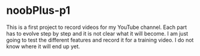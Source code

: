 # noobPlus-p1


This is a first project to record videos for my YouTube channel. Each part has to evolve step by step and it is not clear what it will become. I am just going to test the different features and record it for a training video. I do not know where it will end up yet. 